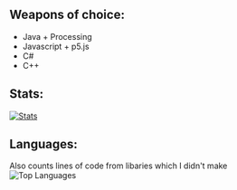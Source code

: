 ## Weapons of choice:
- Java + Processing
- Javascript + p5.js
- C#
- C++

## Stats:
  
[![Stats](https://github-readme-stats.vercel.app/api?username=jiraffe1)](https://github.com/jiraffe1/github-readme-stats)

## Languages:
Also counts lines of code from libaries which I didn't make
![Top Languages](https://github-readme-stats.vercel.app/api/top-langs/?username=jiraffe1&theme=tokyonight)

